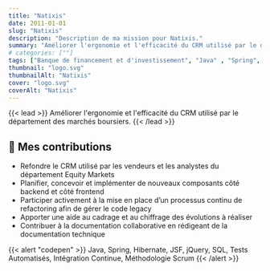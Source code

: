 ```yaml
---
title: "Natixis"
date: 2011-01-01
slug: "Natixis"
description: "Description de ma mission pour Natixis."
summary: "Améliorer l'ergonomie et l'efficacité du CRM utilisé par le département des marchés boursiers."
# categories: [""]
tags: ["Banque de financement et d'investissement", "Java" , "Spring", "Hibernate", "JSF", "jQuery", "SQL", "Tests Automatisés", "Intégration Continue", "Méthodologie Scrum"]
thumbnail: "logo.svg"
thumbnailAlt: "Natixis"
cover: "logo.svg"
coverAlt: "Natixis"
---
```


{{< lead >}}
Améliorer l'ergonomie et l'efficacité du CRM utilisé par le département des marchés boursiers.
{{< /lead >}}

## :dart: Mes contributions

* Refondre le CRM utilisé par les vendeurs et les analystes du département Equity Markets
* Planifier, concevoir et implémenter de nouveaux composants côté backend et côté frontend
* Participer activement à la mise en place d’un processus continu de refactoring afin de gérer le code legacy
* Apporter une aide au cadrage et au chiffrage des évolutions à réaliser
* Contribuer à la documentation collaborative en rédigeant de la documentation technique

{{< alert "codepen" >}}
Java, Spring, Hibernate, JSF, jQuery, SQL, Tests Automatisés, Intégration Continue, Méthodologie Scrum
{{< /alert >}}
